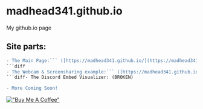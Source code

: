 # madhead341.github.io
My github.io page



## Site parts:
```diff
- The Main Page:``` ([https://madhead341.github.io/](https://madhead341.github.io/))
```diff
- The Webcam & Screensharing example:``` ([https://madhead341.github.io/sites/RealTimeViewer.html/](https://madhead341.github.io/sites/RealTimeViewer.html))
```diff- The Discord Embed Visualizer: (BROKEN)

- More Coming Soon!
```

[!["Buy Me A Coffee"](https://www.buymeacoffee.com/assets/img/custom_images/orange_img.png)](https://www.buymeacoffee.com/losr/)

